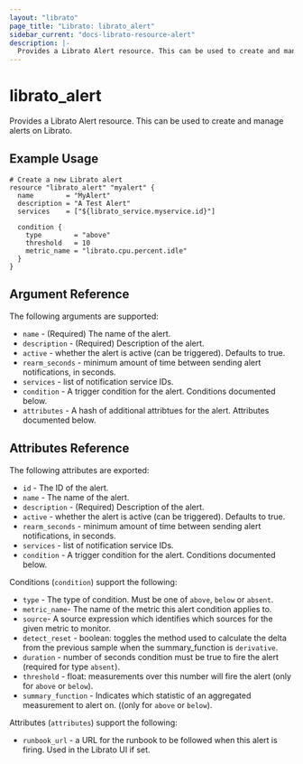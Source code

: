 ```yaml
---
layout: "librato"
page_title: "Librato: librato_alert"
sidebar_current: "docs-librato-resource-alert"
description: |-
  Provides a Librato Alert resource. This can be used to create and manage alerts on Librato.
---
```


# librato\_alert

Provides a Librato Alert resource. This can be used to
create and manage alerts on Librato.

## Example Usage

```hcl
# Create a new Librato alert
resource "librato_alert" "myalert" {
  name        = "MyAlert"
  description = "A Test Alert"
  services    = ["${librato_service.myservice.id}"]

  condition {
    type        = "above"
    threshold   = 10
    metric_name = "librato.cpu.percent.idle"
  }
}
```

## Argument Reference

The following arguments are supported:

* `name` - (Required) The name of the alert.
* `description` - (Required) Description of the alert.
* `active` - whether the alert is active (can be triggered). Defaults to true.
* `rearm_seconds` - minimum amount of time between sending alert notifications, in seconds.
* `services` - list of notification service IDs.
* `condition` - A trigger condition for the alert. Conditions documented below.
* `attributes` - A hash of additional attribtues for the alert. Attributes documented below.

## Attributes Reference

The following attributes are exported:

* `id` - The ID of the alert.
* `name` - The name of the alert.
* `description` - (Required) Description of the alert.
* `active` - whether the alert is active (can be triggered). Defaults to true.
* `rearm_seconds` - minimum amount of time between sending alert notifications, in seconds.
* `services` - list of notification service IDs.
* `condition` - A trigger condition for the alert. Conditions documented below.

Conditions (`condition`) support the following:

* `type` - The type of condition. Must be one of `above`, `below` or `absent`.
* `metric_name`- The name of the metric this alert condition applies to.
* `source`- A source expression which identifies which sources for the given metric to monitor.
* `detect_reset` - boolean: toggles the method used to calculate the delta from the previous sample when the summary_function is `derivative`.
* `duration` - number of seconds condition must be true to fire the alert (required for type `absent`).
* `threshold` - float: measurements over this number will fire the alert (only for `above` or `below`).
* `summary_function` - Indicates which statistic of an aggregated measurement to alert on. ((only for `above` or `below`).

Attributes (`attributes`) support the following:

* `runbook_url` - a URL for the runbook to be followed when this alert is firing. Used in the Librato UI if set.
